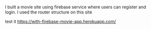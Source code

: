 I built a movie site using firebase service where users can register and login. I used the router structure on this site


test it 
https://with-firebase-movie-app.herokuapp.com/
